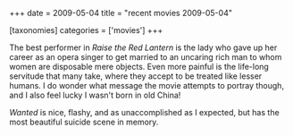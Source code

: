 +++
date = 2009-05-04
title = "recent movies 2009-05-04"

[taxonomies]
categories = ['movies']
+++

The best performer in *Raise the Red Lantern* is the lady who gave up
her career as an opera singer to get married to an uncaring rich man to
whom women are disposable mere objects. Even more painful is the
life-long servitude that many take, where they accept to be treated like
lesser humans. I do wonder what message the movie attempts to portray
though, and I also feel lucky I wasn\'t born in old China!

*Wanted* is nice, flashy, and as unaccomplished as I expected, but has
the most beautiful suicide scene in memory.
